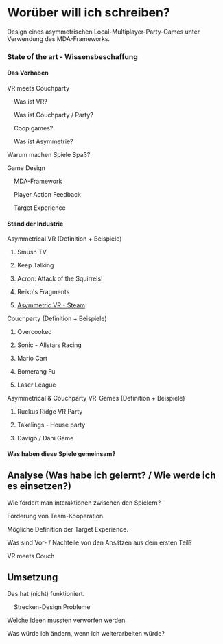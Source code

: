 # Worüber will ich schreiben?

Design eines asymmetrischen Local-Multiplayer-Party-Games unter Verwendung des MDA-Frameworks.

### State of the art - Wissensbeschaffung

#### Das Vorhaben

VR meets Couchparty

    Was ist VR?

    Was ist Couchparty / Party?

    Coop games?

    Was ist Asymmetrie?

Warum machen Spiele Spaß?

Game Design

    MDA-Framework

    Player Action Feedback

    Target Experience

#### Stand der Industrie

Asymmetrical VR (Definition + Beispiele)

1. Smush TV

2. Keep Talking

3. Acron: Attack of the Squirrels!

4. Reiko's Fragments

5. [Asymmetric VR - Steam](https://www.reddit.com/r/vive_vr/comments/kg5rxa/what_is_the_best_asymmetrical_vr_game_at_the/)

Couchparty (Definition + Beispiele)

1. Overcooked

2. Sonic - Allstars Racing

3. Mario Cart

4. Bomerang Fu

5. Laser League

Asymmetrical & Couchparty VR-Games (Definition + Beispiele)

1. Ruckus Ridge VR Party

2. Takelings - House party

3. Davigo / Dani Game

#### Was haben diese Spiele gemeinsam?

## Analyse (Was habe ich gelernt? / Wie werde ich es einsetzen?)

Wie fördert man interaktionen zwischen den Spielern?

Förderung von Team-Kooperation.

Mögliche Definition der Target Experience.

Was sind Vor- / Nachteile von den Ansätzen aus dem ersten Teil?

VR meets Couch

## Umsetzung

Das hat (nicht) funktioniert.

    Strecken-Design Probleme

Welche Ideen mussten verworfen werden.

Was würde ich ändern, wenn ich weiterarbeiten würde?
